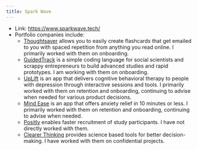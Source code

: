 ```yaml
---
title: Spark Wave
---
```

- Link: https://www.sparkwave.tech/
- Portfolio companies include:
    - [Thoughtsaver](https://www.thoughtsaver.com/) allows you to easily create flashcards that get emailed to you with spaced repetition from anything you read online. I primarily worked with them on onboarding.
    - [GuidedTrack](https://www.guidedtrack.com/) is a simple coding language for social scientists and scrappy entrepreneurs to build advanced studies and rapid prototypes. I am working with them on onboarding.
    - [UpLift](https://www.uplift.app/) is an app that delivers cognitive behavioral therapy to people with depression through interactive sessions and tools. I primarily worked with them on retention and onboarding, continuing to advise when needed for various product decisions.
    - [Mind Ease](https://mindease.io/) is an app that offers anxiety relief in 10 minutes or less. I primarily worked with them on retention and onboarding, continuing to advise when needed.
    - [Positly](https://www.positly.com/) enables faster recruitment of study participants. I have not directly worked with them.
    - [Clearer Thinking](https://www.clearerthinking.org/) provides science based tools for better decision-making. I have worked with them on confidential projects.